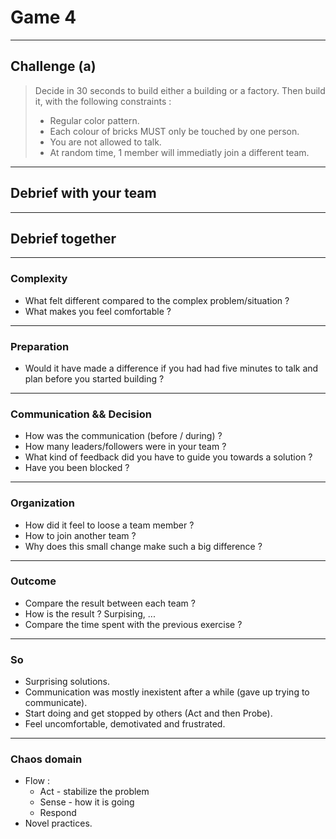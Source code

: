 # Game 4

----------

## Challenge (a)

> Decide in 30 seconds to build either a building or a factory.
> Then build it, with the following constraints :
> - Regular color pattern.
> - Each colour of bricks MUST only be touched by one person.
> - You are not allowed to talk.
> - At random time, 1 member will immediatly join a different team.

----------


## Debrief with your team

----------

## Debrief together

----------

### Complexity

- What felt different compared to the complex problem/situation ? <!-- .element: class="fragment" -->
- What makes you feel comfortable ? <!-- .element: class="fragment" -->

----------

### Preparation

- Would it have made a difference if you had had five minutes to talk and plan before you started building ? <!-- .element: class="fragment" -->

----------

### Communication && Decision

- How was the communication (before / during) ? <!-- .element: class="fragment" -->
- How many leaders/followers were in your team ?  <!-- .element: class="fragment" -->
- What kind of feedback did you have to guide you towards a solution ? <!-- .element: class="fragment" -->
- Have you been blocked ? <!-- .element: class="fragment" -->

----------

### Organization

- How did it feel to loose a team member ? <!-- .element: class="fragment" -->
- How to join another team ? <!-- .element: class="fragment" -->
- Why does this small change make such a big difference ? <!-- .element: class="fragment" -->

----------

### Outcome

- Compare the result between each team ? <!-- .element: class="fragment" -->
- How is the result ? Surpising, ... <!-- .element: class="fragment" -->
- Compare the time spent with the previous exercise ?  <!-- .element: class="fragment" -->

----------

### So

- Surprising solutions. <!-- .element: class="fragment" -->
- Communication was mostly inexistent after a while (gave up trying to communicate). <!-- .element: class="fragment" -->
- Start doing and get stopped by others (Act and then Probe). <!-- .element: class="fragment" -->
- Feel uncomfortable, demotivated and frustrated. <!-- .element: class="fragment" -->

----------

### Chaos domain

- Flow : <!-- .element: class="fragment" -->
  - Act - stabilize the problem <!-- .element: class="fragment" -->
  - Sense - how it is going <!-- .element: class="fragment" -->
  - Respond <!-- .element: class="fragment" -->
- Novel practices. <!-- .element: class="fragment" -->
